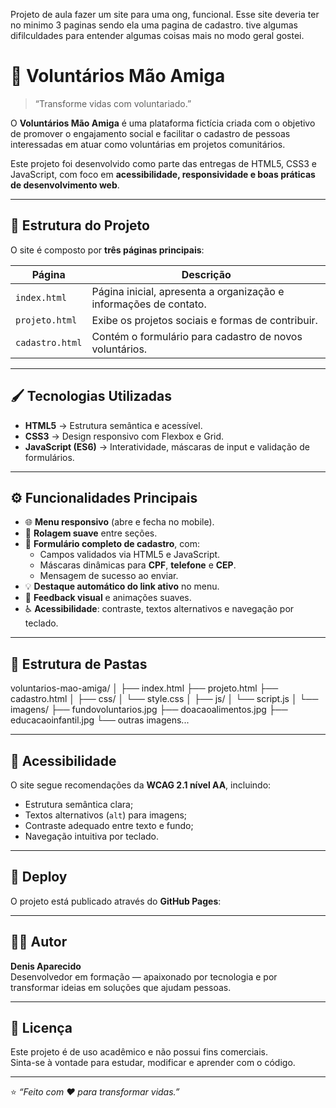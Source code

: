 Projeto de aula fazer um site para uma ong, funcional.
Esse site deveria ter no minimo 3 paginas sendo ela uma pagina de cadastro.
tive algumas difilculdades para entender algumas coisas mais no modo geral gostei.


# 💙 Voluntários Mão Amiga

> “Transforme vidas com voluntariado.”

O **Voluntários Mão Amiga** é uma plataforma fictícia criada com o objetivo de promover o engajamento social e facilitar o cadastro de pessoas interessadas em atuar como voluntárias em projetos comunitários.

Este projeto foi desenvolvido como parte das entregas de HTML5, CSS3 e JavaScript, com foco em **acessibilidade, responsividade e boas práticas de desenvolvimento web**.

---

## 🧱 Estrutura do Projeto

O site é composto por **três páginas principais**:

| Página | Descrição |
|--------|------------|
| `index.html` | Página inicial, apresenta a organização e informações de contato. |
| `projeto.html` | Exibe os projetos sociais e formas de contribuir. |
| `cadastro.html` | Contém o formulário para cadastro de novos voluntários. |

---

## 🖌️ Tecnologias Utilizadas

- **HTML5** → Estrutura semântica e acessível.  
- **CSS3** → Design responsivo com Flexbox e Grid.  
- **JavaScript (ES6)** → Interatividade, máscaras de input e validação de formulários.

---

## ⚙️ Funcionalidades Principais

- 🌐 **Menu responsivo** (abre e fecha no mobile).  
- 🧭 **Rolagem suave** entre seções.  
- 🧾 **Formulário completo de cadastro**, com:
  - Campos validados via HTML5 e JavaScript.
  - Máscaras dinâmicas para **CPF**, **telefone** e **CEP**.
  - Mensagem de sucesso ao enviar.
- 💡 **Destaque automático do link ativo** no menu.
- 💬 **Feedback visual** e animações suaves.
- ♿ **Acessibilidade**: contraste, textos alternativos e navegação por teclado.

---

## 📁 Estrutura de Pastas

voluntarios-mao-amiga/
│
├── index.html
├── projeto.html
├── cadastro.html
│
├── css/
│ └── style.css
│
├── js/
│ └── script.js
│
└── imagens/
├── fundovoluntarios.jpg
├── doacaoalimentos.jpg
├── educacaoinfantil.jpg
└── outras imagens...


---

## 🧭 Acessibilidade

O site segue recomendações da **WCAG 2.1 nível AA**, incluindo:
- Estrutura semântica clara;
- Textos alternativos (`alt`) para imagens;
- Contraste adequado entre texto e fundo;
- Navegação intuitiva por teclado.

---

## 🚀 Deploy

O projeto está publicado através do **GitHub Pages**:


---

## 🧑‍💻 Autor

**Denis Aparecido**  
Desenvolvedor em formação — apaixonado por tecnologia e por transformar ideias em soluções que ajudam pessoas.  



---

## 🪪 Licença

Este projeto é de uso acadêmico e não possui fins comerciais.  
Sinta-se à vontade para estudar, modificar e aprender com o código.

---

⭐ *“Feito com ❤️ para transformar vidas.”*
